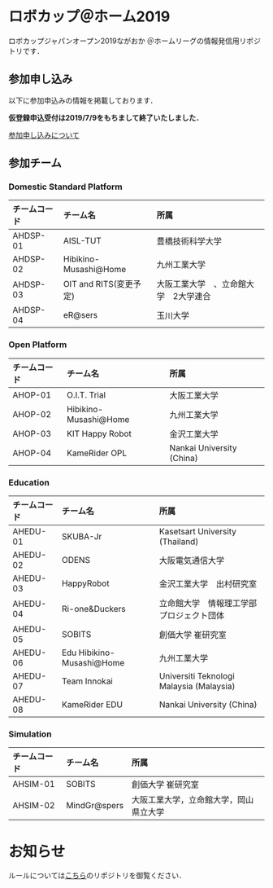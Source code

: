 # ロボカップ＠ホーム2019
ロボカップジャパンオープン2019ながおか ＠ホームリーグの情報発信用リポジトリです．

## 参加申し込み
以下に参加申込みの情報を掲載しております．

**仮登録申込受付は2019/7/9をもちまして終了いたしました．**

[参加申し込みについて](Registration.md)

## 参加チーム

### Domestic Standard Platform
| チームコード | チーム名 | 所属 |
|:-|:-|:-|
| AHDSP-01 | AISL-TUT | 豊橋技術科学大学 |
| AHDSP-02 | Hibikino-Musashi@Home | 九州工業大学 |
| AHDSP-03 | OIT and RITS(変更予定) | 大阪工業大学　、立命館大学　2大学連合|
| AHDSP-04 | eR@sers | 玉川大学 |

### Open Platform
| チームコード | チーム名 | 所属 |
|:-|:-|:-|
| AHOP-01 | O.I.T. Trial | 大阪工業大学 |
| AHOP-02 | Hibikino-Musashi@Home | 九州工業大学 |
| AHOP-03 | KIT Happy Robot | 金沢工業大学 |
| AHOP-04 | KameRider OPL | Nankai University (China) |

### Education
| チームコード | チーム名 | 所属 |
|:-|:-|:-|
| AHEDU-01 | SKUBA-Jr | Kasetsart University (Thailand) |
| AHEDU-02 | ODENS | 大阪電気通信大学 |
| AHEDU-03 | HappyRobot | 金沢工業大学　出村研究室 |
| AHEDU-04 | Ri-one&Duckers | 立命館大学　情報理工学部プロジェクト団体 |
| AHEDU-05 | SOBITS | 創価大学 崔研究室 |
| AHEDU-06 | Edu Hibikino-Musashi@Home | 九州工業大学 |
| AHEDU-07 | Team Innokai | Universiti Teknologi Malaysia (Malaysia) |
| AHEDU-08 | KameRider EDU | Nankai University (China) |

### Simulation
| チームコード | チーム名 | 所属 |
|:-|:-|:-|
| AHSIM-01 | SOBITS | 創価大学 崔研究室 |
| AHSIM-02 | MindGr@spers | 大阪工業大学，立命館大学，岡山県立大学 |

# お知らせ
ルールについては[こちら](https://github.com/RoboCupAtHomeJP/Rule2019)のリポジトリを御覧ください．